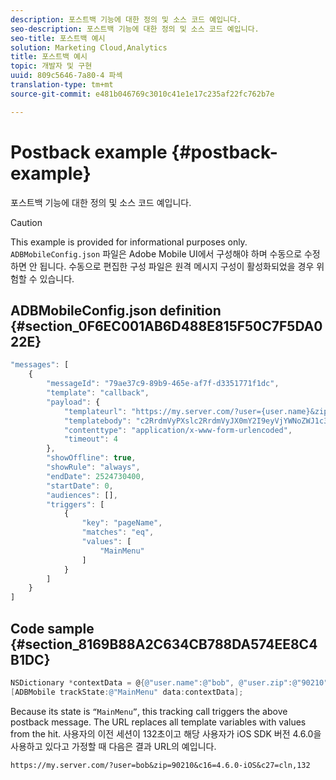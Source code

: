 ```yaml
---
description: 포스트백 기능에 대한 정의 및 소스 코드 예입니다.
seo-description: 포스트백 기능에 대한 정의 및 소스 코드 예입니다.
seo-title: 포스트백 예시
solution: Marketing Cloud,Analytics
title: 포스트백 예시
topic: 개발자 및 구현
uuid: 809c5646-7a80-4 파섹
translation-type: tm+mt
source-git-commit: e481b046769c3010c41e1e17c235af22fc762b7e

---
```



# Postback example {#postback-example}

포스트백 기능에 대한 정의 및 소스 코드 예입니다.

>[!CAUTION]
>
>This example is provided for informational purposes only. `ADBMobileConfig.json` 파일은 Adobe Mobile UI에서 구성해야 하며 수동으로 수정하면 안 됩니다. 수동으로 편집한 구성 파일은 원격 메시지 구성이 활성화되었을 경우 위험할 수 있습니다.

## ADBMobileConfig.json definition {#section_0F6EC001AB6D488E815F50C7F5DA022E}

```js
"messages": [ 
    { 
        "messageId": "79ae37c9-89b9-465e-af7f-d3351771f1dc", 
        "template": "callback", 
        "payload": {  
            "templateurl": "https://my.server.com/?user={user.name}&zip={user.zip}&c16={%sdkver%}&c27=cln,{a.PrevSessionLength}", 
            "templatebody": "c2RrdmVyPXslc2RrdmVyJX0mY2I9eyVjYWNoZWJ1c3QlfSZjbGllbnRJZD17bi5jbGllbnQuaWR9JnRzPXsldGltZXN0YW1wVSV9JnRzej17JXRpbWVzdGFtcFolfQ==", 
            "contenttype": "application/x-www-form-urlencoded",  
            "timeout": 4 
        }, 
        "showOffline": true, 
        "showRule": "always", 
        "endDate": 2524730400, 
        "startDate": 0, 
        "audiences": [], 
        "triggers": [ 
            { 
                "key": "pageName", 
                "matches": "eq", 
                "values": [ 
                    "MainMenu" 
                ] 
            } 
        ] 
    } 
] 
```

## Code sample {#section_8169B88A2C634CB788DA574EE8C4B1DC}

```objective-c
NSDictionary *contextData = @{@"user.name":@"bob", @"user.zip":@"90210"}; 
[ADBMobile trackState:@"MainMenu" data:contextData];
```

Because its state is `“MainMenu”`, this tracking call triggers the above postback message. The URL replaces all template variables with values from the hit. 사용자의 이전 세션이 132초이고 해당 사용자가 iOS SDK 버전 4.6.0을 사용하고 있다고 가정할 때 다음은 결과 URL의 예입니다.

`https://my.server.com/?user=bob&zip=90210&c16=4.6.0-iOS&c27=cln,132`
